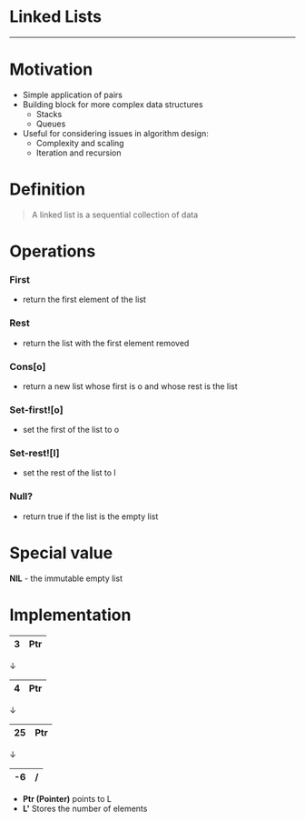 # Linked Lists

---

# Motivation
- Simple application of pairs
- Building block for more complex data structures
  - Stacks
  - Queues
- Useful for considering issues in algorithm design:
  - Complexity and scaling
  - Iteration and recursion

# Definition
> A linked list is a sequential collection of data

# Operations
### **First**
- return the first element of the list  

### **Rest**
- return the list with the first element removed  

### **Cons[o]**
- return a new list whose first is o and whose rest is the list  

### **Set-first![o]**
- set the first of the list to o  

### **Set-rest![l]**
- set the rest of the list to l  

### **Null?**
- return true if the list is the empty list  

# Special value
**NIL** - the immutable empty list


# Implementation


| 3 | Ptr |
|---| --- |

&darr;

| 4 | Ptr |
|---| --- |

&darr;

| 25 | Ptr |
|---| --- |

&darr;

| -6 | / |
|--- |---|

- **Ptr (Pointer)** points to L  
- **L'** Stores the number of elements  
